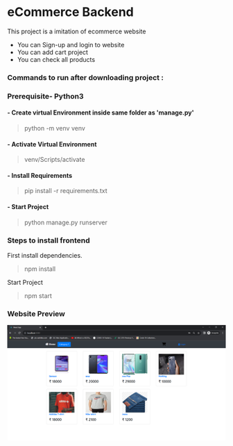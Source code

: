 # eCommerce Backend
This project is a imitation of ecommerce website
- You can Sign-up and login to website
- You can add cart project
- You can check all products 


### Commands to run after downloading project :

### Prerequisite- Python3 

#### - Create virtual Environment inside same folder as 'manage.py'
> python -m venv venv

#### - Activate Virtual Environment
> venv/Scripts/activate

#### - Install Requirements
> pip install -r requirements.txt

#### - Start Project
> python manage.py runserver


### Steps to install frontend

First install dependencies.

> npm install

Start Project

> npm start

### Website Preview

![plot](./preview.png)